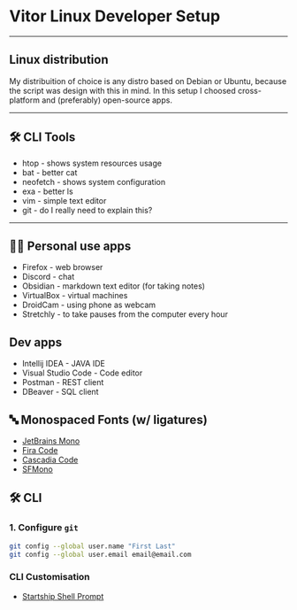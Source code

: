 # Vitor Linux Developer Setup

---

## Linux distribution

My distribuition of choice is any distro based on Debian or Ubuntu, because the script was design with this in mind. In this setup I choosed cross-platform and (preferably) open-source apps.

---

## 🛠️ CLI Tools

- htop - shows system resources usage
- bat - better cat
- neofetch - shows system configuration
- exa - better ls
- vim - simple text editor
- git - do I really need to explain this?

---

## 👨‍💻 Personal use apps

- Firefox - web browser
- Discord - chat
- Obsidian - markdown text editor (for taking notes)
- VirtualBox - virtual machines
- DroidCam - using phone as webcam
- Stretchly - to take pauses from the computer every hour

## Dev apps

- Intellij IDEA - JAVA IDE
- Visual Studio Code - Code editor
- Postman - REST client
- DBeaver - SQL client

## 🔤 Monospaced Fonts (w/ ligatures)

- [JetBrains Mono](https://www.jetbrains.com/lp/mono/)
- [Fira Code](https://github.com/tonsky/FiraCode)
- [Cascadia Code](https://github.com/microsoft/cascadia-code/releases)
- [SFMono](https://github.com/shaunsingh/SFMono-Nerd-Font-Ligaturized)

## 🛠 CLI

### 1. Configure `git`

```sh
git config --global user.name "First Last"
git config --global user.email email@email.com
```

### CLI Customisation

- [Startship Shell Prompt](https://starship.rs/)
